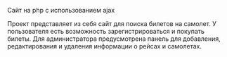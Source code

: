 Сайт на php с использованием ajax

Проект представляет из себя сайт для поиска билетов на самолет. У пользователя есть возможность зарегистрироваться и покупать билеты. Для администратора предусмотрена панель для добавления, редактирования и удаления информации о рейсах и самолетах. 
